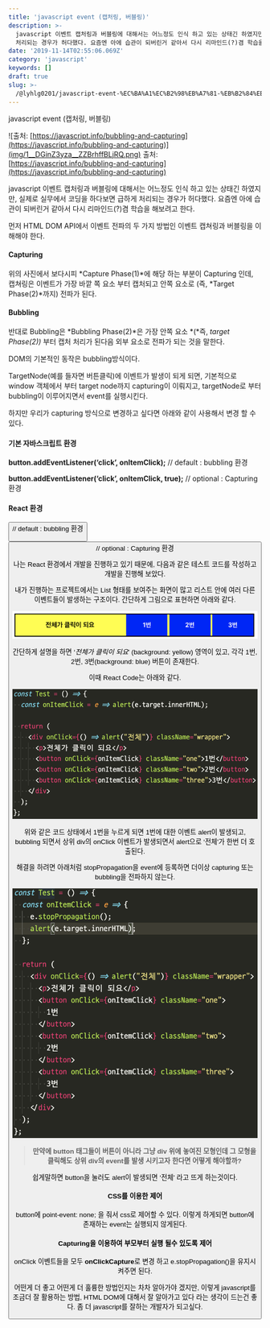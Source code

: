 ```yaml
---
title: 'javascript event (캡처링, 버블링)'
description: >-
  javascript 이벤트 캡처링과 버블링에 대해서는 어느정도 인식 하고 있는 상태긴 하였지만, 실제로 실무에서 코딩을 하다보면 급하게
  처리되는 경우가 허다했다. 요즘엔 아에 습관이 되버린거 같아서 다시 리마인드(?)겸 학습을 해보려고 한다.
date: '2019-11-14T02:55:06.069Z'
category: 'javascript'
keywords: []
draft: true
slug: >-
  /@lyhlg0201/javascript-event-%EC%BA%A1%EC%B2%98%EB%A7%81-%EB%B2%84%EB%B8%94%EB%A7%81-4764a0d5c338
---
```


javascript event (캡처링, 버블링)

![출처: [https://javascript.info/bubbling-and-capturing](https://javascript.info/bubbling-and-capturing)](img/1__DGinZ3yza__ZZBrhffBLjRQ.png)
출처: [https://javascript.info/bubbling-and-capturing](https://javascript.info/bubbling-and-capturing)

javascript 이벤트 캡처링과 버블링에 대해서는 어느정도 인식 하고 있는 상태긴 하였지만, 실제로 실무에서 코딩을 하다보면 급하게 처리되는 경우가 허다했다. 요즘엔 아에 습관이 되버린거 같아서 다시 리마인드(?)겸 학습을 해보려고 한다.

먼저 HTML DOM API에서 이벤트 전파의 두 가지 방법인 이벤트 캡쳐링과 버블링을 이해해야 한다.

#### Capturing

위의 사진에서 보다시피 *Capture Phase(1)*에 해당 하는 부분이 Capturing 인데, 캡쳐링은 이벤트가 가장 바깥 쪽 요소 부터 캡처되고 안쪽 요소로 (즉, *Target Phase(2)*까지) 전파가 된다.

#### Bubbling

반대로 Bubbling은 *Bubbling Phase(2)*은 가장 안쪽 요소 *(*즉, _target Phase(2))_ 부터 캡처 처리가 된다음 외부 요소로 전파가 되는 것을 말한다.

DOM의 기본적인 동작은 bubbling방식이다.

TargetNode(예를 들자면 버튼클릭)에 이벤트가 발생이 되게 되면, 기본적으로 window 객체에서 부터 target node까지 capturing이 이뤄지고, targetNode로 부터 bubbling이 이루어지면서 event를 실행시킨다.

하지만 우리가 capturing 방식으로 변경하고 싶다면 아래와 같이 사용해서 변경 할 수 있다.

#### 기본 자바스크립트 환경

**button.addEventListener(‘click’, onItemClick);** // default : bubbling 환경

**button.addEventListener(‘click’, onItemClick, true);** // optional : Capturing 환경

#### React 환경

**<button onClick={onItemClick} />** // default : bubbling 환경

**<button onClickCapture={onItemClick} />** // optional : Capturing 환경

나는 React 환경에서 개발을 진행하고 있기 때문에, 다음과 같은 테스트 코드를 작성하고 개발을 진행해 보았다.

내가 진행하는 프로젝트에서는 List 형태를 보여주는 화면이 많고 리스트 안에 여러 다른 이벤트들이 발생하는 구조이다. 간단하게 그림으로 표현하면 아래와 같다.

![](img/1__MQruoMKUc8PvKGQCODjtGA.png)

간단하게 설명을 하면 ‘_전체가 클릭이 되요_' (background: yellow) 영역이 있고, 각각 1번, 2번, 3번(background: blue) 버튼이 존재한다.

이때 React Code는 아래와 같다.

![](img/1__iLl0ajqIvbJdae52Htkeyg.png)

위와 같은 코드 상태에서 1번을 누르게 되면 1번에 대한 이벤트 alert이 발생되고, bubbling 되면서 상위 div의 onClick 이벤트가 발생되면서 alert으로 ‘전체'가 한번 더 호출된다.

해결을 하려면 아래처럼 stopPropagation을 event에 등록하면 더이상 capturing 또는 bubbling을 전파하지 않는다.

![](img/1__HppLq6uTBMjT07Pe3eFxPw.png)

> **만약에 button 태그들이 버튼이 아니라 그냥 div 위에 놓여진 모형인데 그 모형을 클릭해도 상위 div의 event를 발생 시키고자 한다면 어떻게 해야할까?**

쉽게말하면 button을 눌러도 alert이 발생되면 ‘전체' 라고 뜨게 하는것이다.

#### CSS를 이용한 제어

button에 point-event: none; 을 줘서 css로 제어할 수 있다. 이렇게 하게되면 button에 존재하는 event는 실행되지 않게된다.

#### **Capturing을 이용하여 부모부터 실행 될수 있도록 제어**

onClick 이벤트들을 모두 **onClickCapture**로 변경 하고 e.stopPropagation()을 유지시켜주면 된다.

어떤게 더 좋고 어떤게 더 훌륭한 방법인지는 차차 알아가야 겠지만, 이렇게 javascript를 조금더 잘 활용하는 방법, HTML DOM에 대해서 잘 알아가고 있다 라는 생각이 드는건 좋다. 좀 더 javascript를 잘하는 개발자가 되고싶다.
